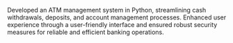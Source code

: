 Developed an ATM management system in Python, streamlining cash withdrawals, deposits, and account management processes. Enhanced user experience through a user-friendly interface and ensured robust security measures for reliable and efficient banking operations.

